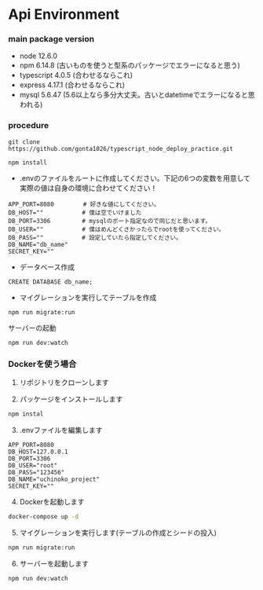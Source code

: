 # Api Environment
### main package version
- node 12.6.0
- npm 6.14.8 (古いものを使うと型系のパッケージでエラーになると思う)
- typescript 4.0.5 (合わせるならこれ) 
- express 4.17.1 (合わせるならこれ)
- mysql 5.6.47 (5.6以上なら多分大丈夫。古いとdatetimeでエラーになると思われる)

### procedure
```
git clone https://github.com/gonta1026/typescript_node_deploy_practice.git
```
```
npm install
```
- .envのファイルをルートに作成してください。下記の6つの変数を用意して実際の値は自身の環境に合わせてください！
```
APP_PORT=8080　　　　　# 好きな値にしてください。
DB_HOST=""           # 僕は空でいけました
DB_PORT=3306         # mysqlのポート指定なので同じだと思います。
DB_USER=""           # 僕はめんどくさかったらでrootを使ってください。
DB_PASS=""　　　　　　 # 設定していたら指定してください。
DB_NAME="db_name"
SECRET_KEY=""
```
- データベース作成
```
CREATE DATABASE db_name;
```
- マイグレーションを実行してテーブルを作成
```
npm run migrate:run
```
サーバーの起動
```
npm run dev:watch
```

### Dockerを使う場合
1. リポジトリをクローンします

2. パッケージをインストールします
```bash
npm instal
```

3. .envファイルを編集します
```env
APP_PORT=8080
DB_HOST=127.0.0.1
DB_PORT=3306
DB_USER="root"
DB_PASS="123456"
DB_NAME="uchinoko_project"
SECRET_KEY=""
```

4. Dockerを起動します
```bash
docker-compose up -d
```

5. マイグレーションを実行します(テーブルの作成とシードの投入)
```bash
npm run migrate:run
```

6. サーバーを起動します
```bash
npm run dev:watch
```